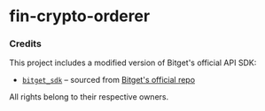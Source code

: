 # fin-crypto-orderer



### Credits

This project includes a modified version of Bitget's official API SDK:
- [`bitget_sdk`](./trader/bitget_sdk) – sourced from [Bitget's official repo](https://github.com/BitgetLimited/v3-bitget-api-sdk)

All rights belong to their respective owners.
